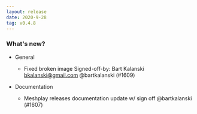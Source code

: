 ```yaml
---
layout: release
date: 2020-9-28
tag: v0.4.8
---
```


### What's new?

- General

  - Fixed broken image Signed-off-by: Bart Kalanski bkalanski@gmail.com @bartkalanski (#1609)

- Documentation

  - Meshplay releases documentation update w/ sign off @bartkalanski (#1607)

